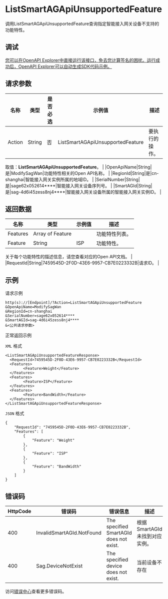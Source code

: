 # ListSmartAGApiUnsupportedFeature

调用ListSmartAGApiUnsupportedFeature查询指定智能接入网关设备不支持的功能特性。

## 调试

[您可以在OpenAPI Explorer中直接运行该接口，免去您计算签名的困扰。运行成功后，OpenAPI Explorer可以自动生成SDK代码示例。](https://api.aliyun.com/#product=Smartag&api=ListSmartAGApiUnsupportedFeature&type=RPC&version=2018-03-13)

## 请求参数

|名称|类型|是否必选|示例值|描述|
|--|--|----|---|--|
|Action|String|否|ListSmartAGApiUnsupportedFeature|要执行的操作。

 取值：**ListSmartAGApiUnsupportedFeature**。 |
|OpenApiName|String|是|ModifySagWan|功能特性相关的Open API名称。 |
|RegionId|String|是|cn-shanghai|智能接入网关实例所属的地域ID。 |
|SerialNumber|String|是|sage62x052614\*\*\*\*|智能接入网关设备序列号。 |
|SmartAGId|String|是|sag-4d6i45zess8nj4\*\*\*\*|智能接入网关设备所属的智能接入网关实例ID。 |

## 返回数据

|名称|类型|示例值|描述|
|--|--|---|--|
|Features|Array of Feature| |功能特性列表。 |
|Feature|String|ISP|功能特性。

 关于每个功能特性的描述信息，请您查看对应的Open API文档。 |
|RequestId|String|7459545D-2F0D-43E6-9957-CB7E0223332B|请求ID。 |

## 示例

请求示例

```
http(s)://[Endpoint]/?Action=ListSmartAGApiUnsupportedFeature
&OpenApiName=ModifySagWan
&RegionId=cn-shanghai
&SerialNumber=sage62x052614****
&SmartAGId=sag-4d6i45zess8nj4****
&<公共请求参数>
```

正常返回示例

`XML` 格式

```
<ListSmartAGApiUnsupportedFeatureResponse>
  <RequestId>7459545D-2F0D-43E6-9957-CB7E0223332B</RequestId>
  <Features>
        <Feature>Weight</Feature>
  </Features>
  <Features>
        <Feature>ISP</Feature>
  </Features>
  <Features>
        <Feature>BandWidth</Feature>
  </Features>
</ListSmartAGApiUnsupportedFeatureResponse>
```

`JSON` 格式

```
{
	"RequestId": "7459545D-2F0D-43E6-9957-CB7E0223332B",
	"Features": [
		{
			"Feature": "Weight"
		},
		{
			"Feature": "ISP"
		},
		{
			"Feature": "BandWidth"
		}
	]
}
```

## 错误码

|HttpCode|错误码|错误信息|描述|
|--------|---|----|--|
|400|InvalidSmartAGId.NotFound|The specified SmartAGId does not exist.|根据SmartAGId未找到对应实例。|
|400|Sag.DeviceNotExist|The specified device does not exist.|当前设备不存在|

访问[错误中心](https://error-center.alibabacloud.com/status/product/Smartag)查看更多错误码。


